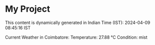 # My Project

This content is dynamically generated in Indian Time (IST): 2024-04-09 08:45:16 IST


Current Weather in Coimbatore:
Temperature: 27.88 °C
Condition: mist
